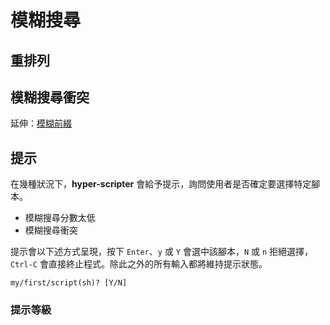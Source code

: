 # 模糊搜尋

## 重排列

## 模糊搜尋衝突
延伸：[模糊前綴](fuzz_prefix.md)

## 提示
在幾種狀況下，__hyper-scripter__ 會給予提示，詢問使用者是否確定要選擇特定腳本。

* 模糊搜尋分數太低
* 模糊搜尋衝突

提示會以下述方式呈現，按下 `Enter`、`y` 或 `Y` 會選中該腳本，`N` 或 `n` 拒絕選擇，`Ctrl-C` 會直接終止程式。除此之外的所有輸入都將維持提示狀態。

```
my/first/script(sh)? [Y/N]
```

### 提示等級